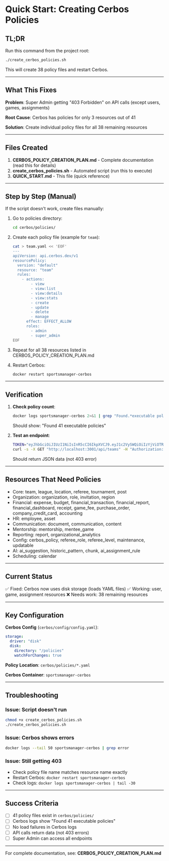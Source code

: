 # Quick Start: Creating Cerbos Policies

## TL;DR

Run this command from the project root:

```bash
./create_cerbos_policies.sh
```

This will create 38 policy files and restart Cerbos.

---

## What This Fixes

**Problem**: Super Admin getting "403 Forbidden" on API calls (except users, games, assignments)

**Root Cause**: Cerbos has policies for only 3 resources out of 41

**Solution**: Create individual policy files for all 38 remaining resources

---

## Files Created

1. **CERBOS_POLICY_CREATION_PLAN.md** - Complete documentation (read this for details)
2. **create_cerbos_policies.sh** - Automated script (run this to execute)
3. **QUICK_START.md** - This file (quick reference)

---

## Step by Step (Manual)

If the script doesn't work, create files manually:

1. Go to policies directory:
   ```bash
   cd cerbos/policies/
   ```

2. Create each policy file (example for `team`):
   ```bash
   cat > team.yaml << 'EOF'
   ---
   apiVersion: api.cerbos.dev/v1
   resourcePolicy:
     version: "default"
     resource: "team"
     rules:
       - actions:
           - view
           - view:list
           - view:details
           - view:stats
           - create
           - update
           - delete
           - manage
         effect: EFFECT_ALLOW
         roles:
           - admin
           - super_admin
   EOF
   ```

3. Repeat for all 38 resources listed in CERBOS_POLICY_CREATION_PLAN.md

4. Restart Cerbos:
   ```bash
   docker restart sportsmanager-cerbos
   ```

---

## Verification

1. **Check policy count**:
   ```bash
   docker logs sportsmanager-cerbos 2>&1 | grep "Found.*executable policies" | tail -1
   ```
   Should show: "Found 41 executable policies"

2. **Test an endpoint**:
   ```bash
   TOKEN="eyJhbGciOiJIUzI1NiIsInR5cCI6IkpXVCJ9.eyJ1c2VySWQiOiIzYjViOTRmMy1hNzAwLTRjNTktYTI5Ny01ZGNiNTQzZDM3MmQiLCJlbWFpbCI6ImFkbWluQHJlZmFzc2lnbi5jb20iLCJyb2xlcyI6WyJTdXBlciBBZG1pbiIsIkFkbWluIl0sImlhdCI6MTc1OTAwNzQzMCwiZXhwIjoxNzU5NjEyMjMwfQ.kWjM3-7HEnRKs4FCWW6Nm59nx66bWUZAPOp9xcn7gV8"
   curl -s -X GET "http://localhost:3001/api/teams" -H "Authorization: Bearer $TOKEN"
   ```
   Should return JSON data (not 403 error)

---

## Resources That Need Policies

- Core: team, league, location, referee, tournament, post
- Organization: organization, role, invitation, region
- Financial: expense, budget, financial_transaction, financial_report, financial_dashboard, receipt, game_fee, purchase_order, company_credit_card, accounting
- HR: employee, asset
- Communication: document, communication, content
- Mentorship: mentorship, mentee_game
- Reporting: report, organizational_analytics
- Config: cerbos_policy, referee_role, referee_level, maintenance, updatable
- AI: ai_suggestion, historic_pattern, chunk, ai_assignment_rule
- Scheduling: calendar

---

## Current Status

✅ Fixed: Cerbos now uses disk storage (loads YAML files)
✅ Working: user, game, assignment resources
❌ Needs work: 38 remaining resources

---

## Key Configuration

**Cerbos Config** (`cerbos/config/config.yaml`):
```yaml
storage:
  driver: "disk"
  disk:
    directory: "/policies"
    watchForChanges: true
```

**Policy Location**: `cerbos/policies/*.yaml`

**Cerbos Container**: `sportsmanager-cerbos`

---

## Troubleshooting

### Issue: Script doesn't run
```bash
chmod +x create_cerbos_policies.sh
./create_cerbos_policies.sh
```

### Issue: Cerbos shows errors
```bash
docker logs --tail 50 sportsmanager-cerbos | grep error
```

### Issue: Still getting 403
- Check policy file name matches resource name exactly
- Restart Cerbos: `docker restart sportsmanager-cerbos`
- Check logs: `docker logs sportsmanager-cerbos | tail -30`

---

## Success Criteria

- [ ] 41 policy files exist in `cerbos/policies/`
- [ ] Cerbos logs show "Found 41 executable policies"
- [ ] No load failures in Cerbos logs
- [ ] API calls return data (not 403 errors)
- [ ] Super Admin can access all endpoints

---

For complete documentation, see: **CERBOS_POLICY_CREATION_PLAN.md**